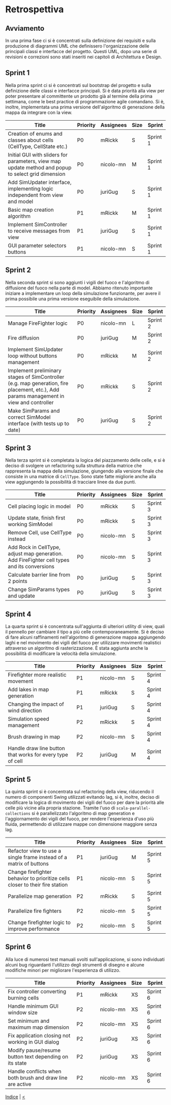 # Retrospettiva

## Avviamento
In una prima fase ci si è concentrati sulla definizione dei requisiti e sulla produzione di diagrammi UML che definissero l'organizzazione delle principali classi e interfacce del progetto. Questi UML, dopo una serie di revisioni e correzioni sono stati inseriti nei capitoli di Architettura e Design. 

## Sprint 1
Nella prima sprint ci si è concentrati sul bootstrap del progetto e sulla definizione delle classi e interfacce principali. Si è data priorità alla view per poter presentare al committente un prodotto già al termine della prima settimana, come le best practice di programmazione agile comandano. Si è, inoltre, implementata una prima versione dell'algoritmo di generazione della mappa da integrare con la view.

| Title                                                                                              | Priority | Assignees | Size | Sprint   |
|----------------------------------------------------------------------------------------------------|----------|-----------|------|----------|
| Creation of enums and classes about cells (CellType, CellState etc.)                               | P0       | mRickk    | S    | Sprint 1 |
| Initial GUI with sliders for parameters, view map update method and popup to select grid dimension | P0       | nicolo-mn | M    | Sprint 1 |
| Add SimUpdater interface, implementing logic independent from view and model                       | P0       | juriGug   | S    | Sprint 1 |
| Basic map creation algorithm                                                                       | P1       | mRickk    | M    | Sprint 1 |
| Implement SimController to receive messages from view                                              | P1       | juriGug   | S    | Sprint 1 |
| GUI parameter selectors buttons                                                                    | P1       | nicolo-mn | S    | Sprint 1 |


## Sprint 2
Nella seconda sprint si sono aggiunti i vigili del fuoco e l'algoritmo di diffusione del fuoco nella parte di model. Abbiamo ritenuto importante iniziare a implementare un loop della simulazione funzionante, per avere il prima possibile una prima versione eseguibile della simulazione.

| Title                                                                                                                                    | Priority | Assignees | Size | Sprint   |
|------------------------------------------------------------------------------------------------------------------------------------------|----------|-----------|------|----------|
| Manage FireFighter logic                                                                                                                 | P0       | nicolo-mn | L    | Sprint 2 |
| Fire diffusion                                                                                                                           | P0       | juriGug   | M    | Sprint 2 |
| Implement SimUpdater loop without buttons management                                                                                     | P0       | mRickk    | M    | Sprint 2 |
| Implement preliminary stages of SimController (e.g. map generation, fire placement, etc.), Add params management in view and controller  | P0       | mRickk    | S    | Sprint 2 |
| Make SimParams and correct SimModel interface (with tests up to date)                                                                    | P0       | juriGug   | S    | Sprint 2 |

## Sprint 3
Nella terza sprint si è completata la logica del piazzamento delle celle, e si è deciso di svolgere un refactoring sulla struttura della matrice che rappresenta la mappa della simulazione, giungendo alla versione finale che consiste in una matrice di `CellType`. Sono state fatte migliorie anche alla view aggiungendo la possibilità di tracciare linee da due punti.

| Title                                                                                       | Priority | Assignees | Size | Sprint   |
|---------------------------------------------------------------------------------------------|----------|-----------|------|----------|
| Cell placing logic in model                                                                 | P0       | mRickk    | S    | Sprint 3 |
| Update state, finish first working SimModel                                                 | P0       | mRickk    | S    | Sprint 3 |
| Remove Cell, use CellType instead                                                           | P0       | nicolo-mn | S    | Sprint 3 |
| Add Rock in CellType, adjust map generation. Add FireFighter cell types and its conversions | P0       | nicolo-mn | S    | Sprint 3 |
| Calculate barrier line from 2 points                                                        | P0       | juriGug   | S    | Sprint 3 |
| Change SimParams types and update                                                           | P0       | juriGug   | S    | Sprint 3 |

## Sprint 4
La quarta sprint si è concentrata sull'aggiunta di ulteriori utility di view, quali il pennello per cambiare il tipo a più celle contemporaneamente. Si è deciso di fare alcuni raffinamenti nell'algoritmo di generazione mappa aggiungendo laghi e nel movimento dei vigili del fuoco per utilizzare movimenti realistici attraverso un algoritmo di rasterizzazione. È stata aggiunta anche la possibilità di modificare la velocità della simulazione.

| Title                                                            | Priority | Assignees | Size | Sprint   |
|------------------------------------------------------------------|----------|-----------|------|----------|
| Firefighter more realistic movement                              | P1       | nicolo-mn | S    | Sprint 4 |
| Add lakes in map generation                                      | P1       | mRickk    | S    | Sprint 4 |
| Changing the impact of wind direction                            | P1       | juriGug   | S    | Sprint 4 |
| Simulation speed management                                      | P2       | mRickk    | S    | Sprint 4 |
| Brush drawing in map                                             | P2       | nicolo-mn | S    | Sprint 4 |
| Handle draw line button that works for every type of cell        | P2       | juriGug   | M    | Sprint 4 |

## Sprint 5
La quinta sprint si è concentrata sul refactoring della view, riducendo il numero di componenti Swing utilizzati evitando lag, si è, inoltre, deciso di modificare la logica di movimento dei vigili del fuoco per dare la priorità alle celle più vicine alla propria stazione. Tramite l'uso di `scala-parallel-collections` si è parallelizzato l'algoritmo di map generation e l'aggiornamento dei vigili del fuoco, per rendere l'esperienza d'uso più fluida, permettendo di utilizzare mappe con dimensione maggiore senza lag.

| Title                                                                        | Priority | Assignees | Size | Sprint   |
|------------------------------------------------------------------------------|----------|-----------|------|----------|
| Refactor view to use a single frame instead of a matrix of buttons           | P1       | juriGug   | M    | Sprint 5 |
| Change firefighter behavior to prioritize cells closer to their fire station | P1       | nicolo-mn | S    | Sprint 5 |
| Parallelize map generation                                                   | P2       | mRickk    | S    | Sprint 5 |
| Parallelize fire fighters                                                    | P2       | nicolo-mn | S    | Sprint 5 |
| Change firefighter logic to improve performance                              | P2       | nicolo-mn | S    | Sprint 5 |

<!-- TODO: altro da mettere nella sprint corrente? -->
## Sprint 6
Alla luce di numerosi test manuali svolti sull'applicazione, si sono individuati alcuni bug riguardanti l'utilizzo degli strumenti di disegno e alcune modifiche minori per migliorare l'esperienza di utilizzo. 

| Title                                                            | Priority | Assignees | Size | Sprint   |
|------------------------------------------------------------------|----------|-----------|------|----------|
| Fix controller converting burning cells                          | P1       | mRickk    | XS   | Sprint 6 |
| Handle minimum GUI window size                                   | P2       | nicolo-mn | XS   | Sprint 6 |
| Set minimum and maximum map dimension                            | P2       | nicolo-mn | XS   | Sprint 6 |
| Fix application closing not working in GUI dialog                | P2       | juriGug   | XS   | Sprint 6 |
| Modify pause/resume button text depending on its state           | P2       | juriGug   | XS   | Sprint 6 |
| Handle conflicts when both brush and draw line are active        | P2       | nicolo-mn | XS   | Sprint 6 |

[Indice](../index.md) |
[<](../6-testing/index.md)

